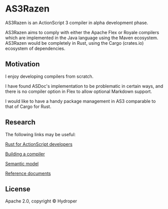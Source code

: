 # AS3Razen

AS3Razen is an ActionScript 3 compiler in alpha development phase.

AS3Razen aims to comply with either the Apache Flex or Royale compilers which are implemented in the Java language using the Maven ecosystem. AS3Razen would be completely in Rust, using the Cargo (crates.io) ecosystem of dependencies.

## Motivation

I enjoy developing compilers from scratch.

I have found ASDoc's implementation to be problematic in certain ways, and there is no compiler option in Flex to allow optional Markdown support.

I would like to have a handy package management in AS3 comparable to that of Cargo for Rust.

## Research

The following links may be useful:

[Rust for ActionScript developers](https://github.com/hydroper/as3parser/wiki/Rust-for-ActionScript-developers)

[Building a compiler](https://github.com/hydroper/as3parser/blob/master/docs/building-a-compiler.md)

[Semantic model](https://github.com/hydroper/as3parser/wiki/Semantic-model)

[Reference documents](https://github.com/hydroper/as3parser/blob/master/docs/references.md)

## License

Apache 2.0, copyright © Hydroper